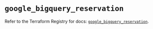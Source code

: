 # `google_bigquery_reservation`

Refer to the Terraform Registry for docs: [`google_bigquery_reservation`](https://registry.terraform.io/providers/hashicorp/google/5.41.0/docs/resources/bigquery_reservation).
